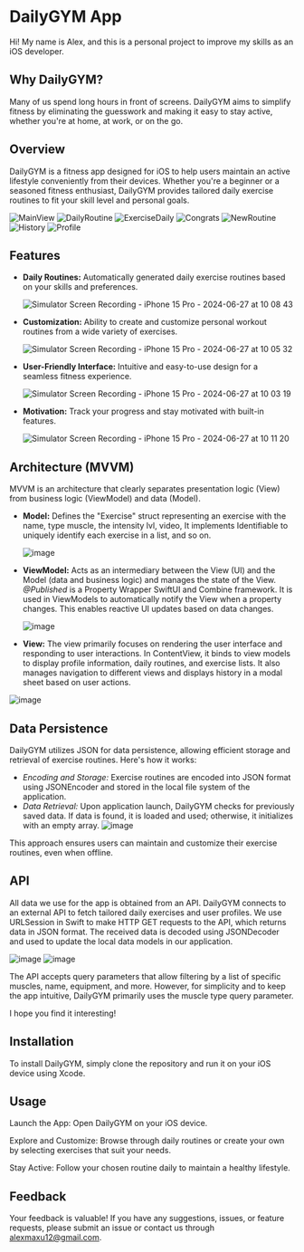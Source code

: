 # DailyGYM App

Hi! My name is Alex, and this is a personal project to improve my skills as an iOS developer. 

## Why DailyGYM?

Many of us spend long hours in front of screens. DailyGYM aims to simplify fitness by eliminating the guesswork and making it easy to stay active, whether you're at home, at work, or on the go.

## Overview

DailyGYM is a fitness app designed for iOS to help users maintain an active lifestyle conveniently from their devices. Whether you're a beginner or a seasoned fitness enthusiast, DailyGYM provides tailored daily exercise routines to fit your skill level and personal goals.

![MainView](https://github.com/user-attachments/assets/6cc5147c-77c3-4e73-86fd-4e95da69a487) ![DailyRoutine](https://github.com/user-attachments/assets/36bf1ab6-43ca-42b1-83a3-2a45cbe449d4) ![ExerciseDaily](https://github.com/user-attachments/assets/a5ddd02d-3363-4b4e-b0e5-df9fc9dba1c5) ![Congrats](https://github.com/user-attachments/assets/c234dcf3-baf0-4afa-930f-0e09a37c7796) ![NewRoutine](https://github.com/user-attachments/assets/e46c0c61-79b4-4ac7-9f26-6abb954bdc53) ![History](https://github.com/user-attachments/assets/b5ae3110-e9e9-4e6b-bb09-0cb7c0d01789) ![Profile](https://github.com/user-attachments/assets/90feb534-00b5-427d-af02-b84eb84a8929)












## Features

- **Daily Routines:** Automatically generated daily exercise routines based on your skills and preferences.
  
   ![Simulator Screen Recording - iPhone 15 Pro - 2024-06-27 at 10 08 43](https://github.com/alexmaxu/DalilyGYM/assets/151617333/47e6c0bb-04a1-4fb4-8688-eecd5592b5d2)

- **Customization:** Ability to create and customize personal workout routines from a wide variety of exercises.
  
   ![Simulator Screen Recording - iPhone 15 Pro - 2024-06-27 at 10 05 32](https://github.com/alexmaxu/DalilyGYM/assets/151617333/9d0cf9b3-a15b-4e80-b385-dbbe62dccfab)

- **User-Friendly Interface:** Intuitive and easy-to-use design for a seamless fitness experience.
  
   ![Simulator Screen Recording - iPhone 15 Pro - 2024-06-27 at 10 03 19](https://github.com/alexmaxu/DalilyGYM/assets/151617333/18cf7c4f-d658-492f-8f3a-8b63c5602e76)

- **Motivation:** Track your progress and stay motivated with built-in features.
  
   ![Simulator Screen Recording - iPhone 15 Pro - 2024-06-27 at 10 11 20](https://github.com/alexmaxu/DalilyGYM/assets/151617333/859f2c3e-bc3c-4941-8ff1-b6c674a54cab)



## Architecture (MVVM)

MVVM is an architecture that clearly separates presentation logic (View) from business logic (ViewModel) and data (Model). 

- **Model:** Defines the "Exercise" struct representing an exercise with the name, type muscle, the intensity lvl, video, It implements Identifiable to uniquely identify each exercise in a list, and so on.

   ![image](https://github.com/alexmaxu/DalilyGYM/assets/151617333/9c50fa13-42e8-4542-8aaa-6678dad433d8)

- **ViewModel:** Acts as an intermediary between the View (UI) and the Model (data and business logic) and manages the state of the View. *@Published* is a Property Wrapper SwiftUI and Combine framework. It is used in ViewModels to automatically notify the View when a property changes. This enables reactive UI updates based on data changes.
  
   ![image](https://github.com/alexmaxu/DalilyGYM/assets/151617333/c1587e0b-a135-4b7e-b227-88dce9bc2dc3)

- **View:** The view primarily focuses on rendering the user interface and responding to user interactions. In ContentView, it binds to view models to display profile information, daily routines, and exercise lists. It also manages navigation to different views and displays history in a modal sheet based on user actions.

![image](https://github.com/alexmaxu/DalilyGYM/assets/151617333/e6a52067-c9ed-45e7-8950-42cbb03902a2)

## Data Persistence

DailyGYM utilizes JSON for data persistence, allowing efficient storage and retrieval of exercise routines. Here's how it works:

- *Encoding and Storage:* Exercise routines are encoded into JSON format using JSONEncoder and stored in the local file system of the application.
- *Data Retrieval:* Upon application launch, DailyGYM checks for previously saved data. If data is found, it is loaded and used; otherwise, it initializes with an empty array.
![image](https://github.com/alexmaxu/DalilyGYM/assets/151617333/d4a4209f-770d-448a-966b-21de10d443f1)

This approach ensures users can maintain and customize their exercise routines, even when offline.

## API 

All data we use for the app is obtained from an API. DailyGYM connects to an external API to fetch tailored daily exercises and user profiles. We use URLSession in Swift to make HTTP GET requests to the API, which returns data in JSON format. The received data is decoded using JSONDecoder and used to update the local data models in our application.

![image](https://github.com/alexmaxu/DalilyGYM/assets/151617333/f8fa7177-24ef-44cd-a9dd-9830280477a2)
![image](https://github.com/alexmaxu/DalilyGYM/assets/151617333/b3c4c4aa-dd52-42ba-b81a-d92f2fd4a37b)

The API accepts query parameters that allow filtering by a list of specific muscles, name, equipment, and more. However, for simplicity and to keep the app intuitive, DailyGYM primarily uses the muscle type query parameter.

I hope you find it interesting!

## Installation

To install DailyGYM, simply clone the repository and run it on your iOS device using Xcode.

## Usage

Launch the App: Open DailyGYM on your iOS device.

Explore and Customize: Browse through daily routines or create your own by selecting exercises that suit your needs.

Stay Active: Follow your chosen routine daily to maintain a healthy lifestyle.

## Feedback

Your feedback is valuable! If you have any suggestions, issues, or feature requests, please submit an issue or contact us through alexmaxu12@gmail.com.

